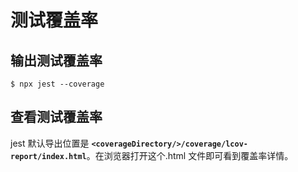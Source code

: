 # 测试覆盖率

## 输出测试覆盖率

```shell
$ npx jest --coverage
```

## 查看测试覆盖率

jest 默认导出位置是 **`<coverageDirectory/>/coverage/lcov-report/index.html`**。在浏览器打开这个.html 文件即可看到覆盖率详情。
